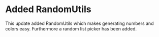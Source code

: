 # Added RandomUtils
This update added RandomUtils which makes generating numbers and colors easy.
Furthermore a random list picker has been added.